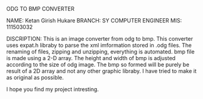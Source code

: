ODG TO BMP CONVERTER

NAME: Ketan Girish Hukare
BRANCH: SY COMPUTER ENGINEER
MIS: 111503032

DISCRIPTION:
This is an image converter from odg to bmp.
This converter uses expat.h libraby to parse the xml imformation stored in .odg files.
The renaming of files, zipping and unzipping, everything is automated.
bmp file is made using a 2-D array. The height and width of bmp is adjusted according to the size of odg image.
The bmp so formed will be purely be result of a 2D array and not any other graphic libraby. I have tried to make it as original as possible.

I hope you find my project intresting.
